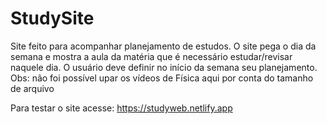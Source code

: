 # StudySite
Site feito para acompanhar planejamento de estudos. 
O site pega o dia da semana e mostra a aula da matéria que é necessário estudar/revisar naquele dia.
O usuário deve definir no início da semana seu planejamento.
Obs: não foi possível upar os vídeos de Física aqui por conta do tamanho de arquivo

Para testar o site acesse: https://studyweb.netlify.app
